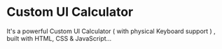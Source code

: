 # Custom UI Calculator
It's a powerful Custom UI Calculator ( with physical Keyboard support ) , built with HTML, CSS & JavaScript...
